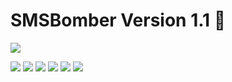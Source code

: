 # SMSBomber Version 1.1 :rocket:

[<img src="D.png"/>](https://github.com/mahendraplus/SMS-Bomber/raw/main/SMS%20Bomber%20%201.0_1.apk)

<img src="SMSBomber(1).png"/>
<img src="smsbomber(2).png"/>
<img src="SMSBomber(3).png"/>
<img src="SMSBomber(4).png"/>
<img src="SMSBomber(5).png"/>
<img src="SMSBomber(6).png"/>


